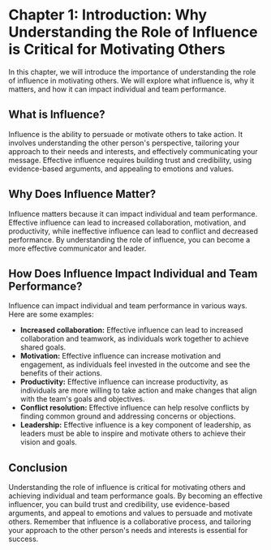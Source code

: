 Chapter 1: Introduction: Why Understanding the Role of Influence is Critical for Motivating Others
==================================================================================================

In this chapter, we will introduce the importance of understanding the role of influence in motivating others. We will explore what influence is, why it matters, and how it can impact individual and team performance.

What is Influence?
------------------

Influence is the ability to persuade or motivate others to take action. It involves understanding the other person's perspective, tailoring your approach to their needs and interests, and effectively communicating your message. Effective influence requires building trust and credibility, using evidence-based arguments, and appealing to emotions and values.

Why Does Influence Matter?
--------------------------

Influence matters because it can impact individual and team performance. Effective influence can lead to increased collaboration, motivation, and productivity, while ineffective influence can lead to conflict and decreased performance. By understanding the role of influence, you can become a more effective communicator and leader.

How Does Influence Impact Individual and Team Performance?
----------------------------------------------------------

Influence can impact individual and team performance in various ways. Here are some examples:

* **Increased collaboration:** Effective influence can lead to increased collaboration and teamwork, as individuals work together to achieve shared goals.
* **Motivation:** Effective influence can increase motivation and engagement, as individuals feel invested in the outcome and see the benefits of their actions.
* **Productivity:** Effective influence can increase productivity, as individuals are more willing to take action and make changes that align with the team's goals and objectives.
* **Conflict resolution:** Effective influence can help resolve conflicts by finding common ground and addressing concerns or objections.
* **Leadership:** Effective influence is a key component of leadership, as leaders must be able to inspire and motivate others to achieve their vision and goals.

Conclusion
----------

Understanding the role of influence is critical for motivating others and achieving individual and team performance goals. By becoming an effective influencer, you can build trust and credibility, use evidence-based arguments, and appeal to emotions and values to persuade and motivate others. Remember that influence is a collaborative process, and tailoring your approach to the other person's needs and interests is essential for success.
